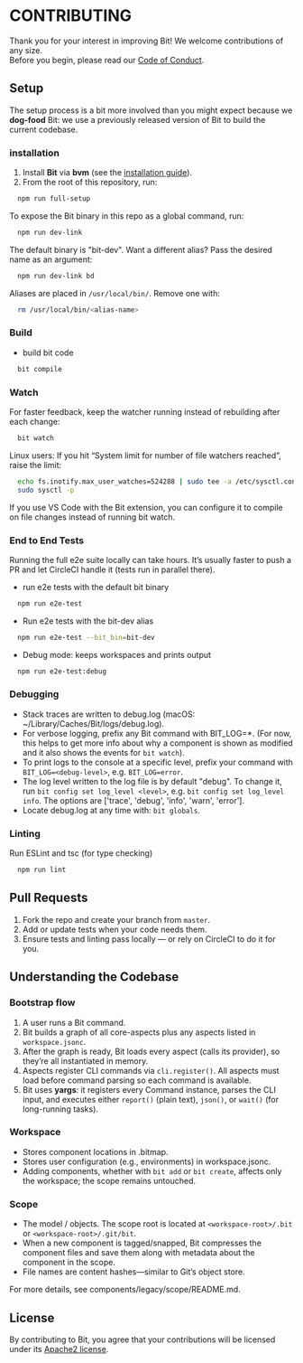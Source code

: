 # CONTRIBUTING

Thank you for your interest in improving Bit! We welcome contributions of any size.  
Before you begin, please read our [Code of Conduct](CODE_OF_CONDUCT.md).

## Setup

The setup process is a bit more involved than you might expect because we **dog-food** Bit: we use a previously released version of Bit to build the current codebase.

### installation

1. Install **Bit** via **bvm** (see the [installation guide](https://bit.dev/docs/getting-started/installing-bit/installing-bit)).
2. From the root of this repository, run:

```bash
  npm run full-setup
```

To expose the Bit binary in this repo as a global command, run:

```bash
  npm run dev-link
```

The default binary is "bit-dev".
Want a different alias? Pass the desired name as an argument:

```bash
  npm run dev-link bd
```

Aliases are placed in `/usr/local/bin/`. Remove one with:

```bash
  rm /usr/local/bin/<alias-name>
```

### Build

- build bit code

```bash
  bit compile
```

### Watch

For faster feedback, keep the watcher running instead of rebuilding after each change:

```bash
  bit watch
```

Linux users: If you hit “System limit for number of file watchers reached”, raise the limit:

```bash
  echo fs.inotify.max_user_watches=524288 | sudo tee -a /etc/sysctl.conf
  sudo sysctl -p
```

If you use VS Code with the Bit extension, you can configure it to compile on file changes instead of running bit watch.

### End to End Tests

Running the full e2e suite locally can take hours. It’s usually faster to push a PR and let CircleCI handle it (tests run in parallel there).

- run e2e tests with the default bit binary

```bash
  npm run e2e-test
```

- Run e2e tests with the bit-dev alias

```bash
  npm run e2e-test --bit_bin=bit-dev
```

- Debug mode: keeps workspaces and prints output

```bash
  npm run e2e-test:debug
```

### Debugging

- Stack traces are written to debug.log (macOS: ~/Library/Caches/Bit/logs/debug.log).
- For verbose logging, prefix any Bit command with BIT_LOG=\*. (For now, this helps to get more info about why a component is shown as modified and it also shows the events for `bit watch`).
- To print logs to the console at a specific level, prefix your command with `BIT_LOG=<debug-level>`, e.g. `BIT_LOG=error`.
- The log level written to the log file is by default "debug". To change it, run `bit config set log_level <level>`, e.g. `bit config set log_level info`. The options are ['trace', 'debug', 'info', 'warn', 'error'].
- Locate debug.log at any time with: `bit globals`.

### Linting

Run ESLint and tsc (for type checking)

```bash
  npm run lint
```

## Pull Requests

1. Fork the repo and create your branch from `master`.
2. Add or update tests when your code needs them.
3. Ensure tests and linting pass locally — or rely on CircleCI to do it for you.

## Understanding the Codebase

### Bootstrap flow

1. A user runs a Bit command.
2. Bit builds a graph of all core-aspects plus any aspects listed in `workspace.jsonc`.
3. After the graph is ready, Bit loads every aspect (calls its provider), so they’re all instantiated in memory.
4. Aspects register CLI commands via `cli.register()`. All aspects must load before command parsing so each command is available.
5. Bit uses **yargs**: it registers every Command instance, parses the CLI input, and executes either `report()` (plain text), `json()`, or `wait()` (for long-running tasks).

### Workspace

- Stores component locations in .bitmap.
- Stores user configuration (e.g., environments) in workspace.jsonc.
- Adding components, whether with `bit add` or `bit create`, affects only the workspace; the scope remains untouched.

### Scope

- The model / objects. The scope root is located at `<workspace-root>/.bit` or `<workspace-root>/.git/bit`.
- When a new component is tagged/snapped, Bit compresses the component files and save them along with metadata about the component in the scope.
- File names are content hashes—similar to Git’s object store.

For more details, see components/legacy/scope/README.md.

## License

By contributing to Bit, you agree that your contributions will be licensed
under its [Apache2 license](LICENSE).
